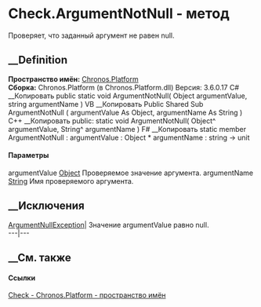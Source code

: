 # Check.ArgumentNotNull - метод
Проверяет, что заданный аргумент не равен null.
## __Definition
 **Пространство имён:** [Chronos.Platform](N_Chronos_Platform.htm)  
 **Сборка:** Chronos.Platform (в Chronos.Platform.dll) Версия: 3.6.0.17
C# __Копировать
     public static void ArgumentNotNull(
    	Object argumentValue,
    	string argumentName
    )
VB __Копировать
     Public Shared Sub ArgumentNotNull ( 
    	argumentValue As Object,
    	argumentName As String
    )
C++ __Копировать
     public:
    static void ArgumentNotNull(
    	Object^ argumentValue, 
    	String^ argumentName
    )
F# __Копировать
     static member ArgumentNotNull : 
            argumentValue : Object * 
            argumentName : string -> unit 
#### Параметры
argumentValue [Object](https://learn.microsoft.com/dotnet/api/system.object)
    Проверяемое значение аргумента.
argumentName [String](https://learn.microsoft.com/dotnet/api/system.string)
    Имя проверяемого аргумента.
##  __Исключения
[ArgumentNullException](https://learn.microsoft.com/dotnet/api/system.argumentnullexception)|
Значение argumentValue равно null.  
---|---  
##  __См. также
#### Ссылки
[Check - ](T_Chronos_Platform_Check.htm)
[Chronos.Platform - пространство имён](N_Chronos_Platform.htm)
